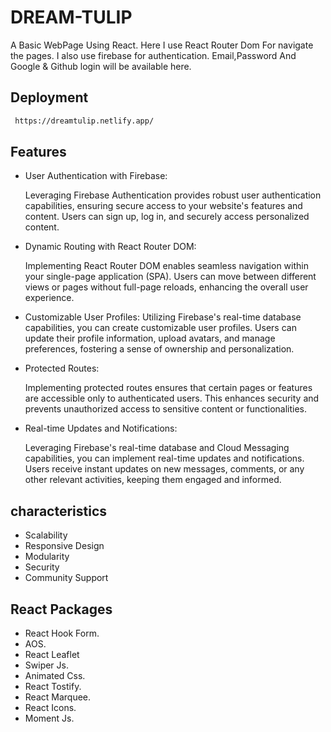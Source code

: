 
# DREAM-TULIP

A Basic WebPage Using React. Here I use React Router Dom For navigate the pages. I also use firebase for authentication. 
Email,Password And Google & Github login will be available here.





## Deployment


```bash
 https://dreamtulip.netlify.app/
```




## Features

- User Authentication with Firebase: 
  
  Leveraging Firebase Authentication provides robust user authentication capabilities, ensuring secure access to your website's features and content. Users can sign up, log in, and securely access personalized content.

- Dynamic Routing with React Router DOM: 
  
  Implementing React Router DOM enables seamless navigation within your single-page application (SPA). Users can move between different views or pages without full-page reloads, enhancing the overall user experience.

- Customizable User Profiles: Utilizing Firebase's real-time database capabilities, you can create customizable user profiles. Users can update their profile information, upload avatars, and manage preferences, fostering a sense of ownership and personalization.

- Protected Routes: 
  
  Implementing protected routes ensures that certain pages or features are accessible only to authenticated users. This enhances security and prevents unauthorized access to sensitive content or functionalities.

- Real-time Updates and Notifications: 
  
  Leveraging Firebase's real-time database and Cloud Messaging capabilities, you can implement real-time updates and notifications. Users receive instant updates on new messages, comments, or any other relevant activities, keeping them engaged and informed.


## characteristics

- Scalability
- Responsive Design
- Modularity
- Security
- Community Support




## React Packages

- React Hook Form.
- AOS.
- React Leaflet
- Swiper Js.
- Animated Css.
- React Tostify.
- React Marquee.
- React Icons.
- Moment Js.

